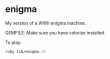 # enigma
My version of a WWII enigma machine.

GEMFILE:
Make sure you have colorize installed.

To play:
```ruby
ruby lib/enigma.rb
```